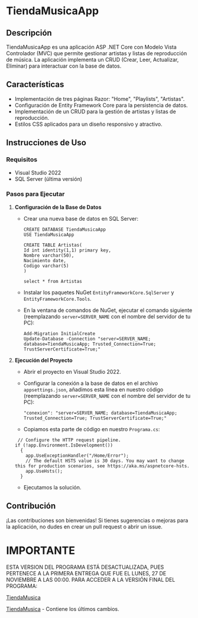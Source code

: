 # TiendaMusicaApp

## Descripción

TiendaMusicaApp es una aplicación ASP .NET Core con Modelo Vista Controlador (MVC) que permite gestionar artistas y listas de reproducción de música. La aplicación implementa un CRUD (Crear, Leer, Actualizar, Eliminar) para interactuar con la base de datos.

## Características

- Implementación de tres páginas Razor: "Home", "Playlists", "Artistas".
- Configuración de Entity Framework Core para la persistencia de datos.
- Implementación de un CRUD para la gestión de artistas y listas de reproducción.
- Estilos CSS aplicados para un diseño responsivo y atractivo.

## Instrucciones de Uso

### Requisitos

- Visual Studio 2022
- SQL Server (última versión)

### Pasos para Ejecutar

1. **Configuración de la Base de Datos**

   - Crear una nueva base de datos en SQL Server:

      ```
      CREATE DATABASE TiendaMusicaApp
      USE TiendaMusicaApp

      CREATE TABLE Artistas(
      Id int identity(1,1) primary key,
      Nombre varchar(50),
      Nacimiento date,
      Codigo varchar(5)
      )

      select * from Artistas
     ```
      
   - Instalar los paquetes NuGet `EntityFrameworkCore.SqlServer` y `EntityFrameworkCore.Tools`.
   - En la ventana de comandos de NuGet, ejecutar el comando siguiente (reemplazando `server=SERVER_NAME` con el nombre del servidor de tu PC):

     ```
     Add-Migration InitialCreate
     Update-Database -Connection "server=SERVER_NAME; database=TiendaMusicaApp; Trusted_Connection=True; TrustServerCertificate=True;"
     ```

1. **Ejecución del Proyecto**

   - Abrir el proyecto en Visual Studio 2022.
   - Configurar la conexión a la base de datos en el archivo `appsettings.json`, añadimos esta línea en nuestro código (reemplazando `server=SERVER_NAME` con el nombre del servidor de tu PC):
  
     ```
     "conexion": "server=SERVER_NAME; database=TiendaMusicaApp; Trusted_Connection=True; TrustServerCertificate=True;"
     ```
   - Copiamos esta parte de código en nuestro `Programa.cs`:

    ```
     // Configure the HTTP request pipeline.
    if (!app.Environment.IsDevelopment())
      {
        app.UseExceptionHandler("/Home/Error");
        // The default HSTS value is 30 days. You may want to change this for production scenarios, see https://aka.ms/aspnetcore-hsts.
        app.UseHsts();
      }
     ```
   - Ejecutamos la solución.

## Contribución

¡Las contribuciones son bienvenidas! Si tienes sugerencias o mejoras para la aplicación, no dudes en crear un pull request o abrir un issue.

# IMPORTANTE
ESTA VERSION DEL PROGRAMA ESTÁ DESACTUALIZADA, PUES PERTENECE A LA PRIMERA ENTREGA QUE FUE EL LUNES, 27 DE NOVIEMBRE A LAS 00:00. PARA ACCEDER A LA VERSIÓN FINAL DEL PROGRAMA:

<a href="https://github.com/andresalmeida/Desarrollo Web Avanzado 14956/tree/main/TiendaMusica">TiendaMusica</a>


[TiendaMusica](https://github.com/andresalmeida/Desarrollo_Web_Avanzado_14956/tree/main/TiendaMusica) - Contiene los últimos cambios.

